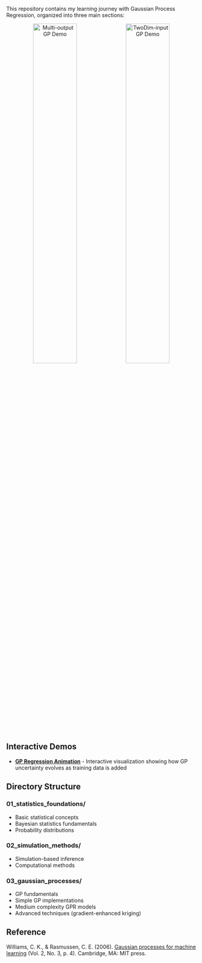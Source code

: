 This repository contains my learning journey with Gaussian Process Regression, organized into three main sections:

<p align="center">
  <img src="https://github.com/bydeng01/new2GPR/blob/main/03_gaussian_processes/simple_gpr_gif_demo/mogp_indep_demo.gif" width="48%" alt="Multi-output GP Demo" />
  <img src="https://github.com/bydeng01/new2GPR/blob/main/03_gaussian_processes/simple_gpr_gif_demo/gpr_twodim_demo.gif" width="48%" alt="TwoDim-input GP Demo" />
</p>

## Interactive Demos
- **[GP Regression Animation](https://bydeng01.github.io/new2GPR/03_gaussian_processes/simple_gpr_gif_demo/gp_regression_animation.html)** - Interactive visualization showing how GP uncertainty evolves as training data is added

## Directory Structure

### 01_statistics_foundations/
- Basic statistical concepts
- Bayesian statistics fundamentals
- Probability distributions

### 02_simulation_methods/
- Simulation-based inference
- Computational methods

### 03_gaussian_processes/
- GP fundamentals
- Simple GP implementations
- Medium complexity GPR models
- Advanced techniques (gradient-enhanced kriging)

## Reference
Williams, C. K., & Rasmussen, C. E. (2006). [Gaussian processes for machine learning](https://direct.mit.edu/books/monograph/2320/Gaussian-Processes-for-Machine-Learning) (Vol. 2, No. 3, p. 4). Cambridge, MA: MIT press.
